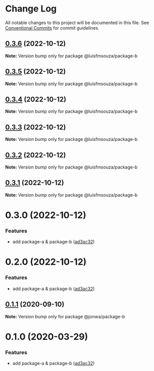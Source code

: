 # Change Log

All notable changes to this project will be documented in this file.
See [Conventional Commits](https://conventionalcommits.org) for commit guidelines.

## [0.3.6](https://github.com/luisfmsouza/lerna-release-workflow/compare/@luisfmsouza/package-b@0.3.5...@luisfmsouza/package-b@0.3.6) (2022-10-12)

**Note:** Version bump only for package @luisfmsouza/package-b





## [0.3.5](https://github.com/luisfmsouza/lerna-release-workflow/compare/@luisfmsouza/package-b@0.3.4...@luisfmsouza/package-b@0.3.5) (2022-10-12)

**Note:** Version bump only for package @luisfmsouza/package-b





## [0.3.4](https://github.com/luisfmsouza/lerna-release-workflow/compare/@luisfmsouza/package-b@0.3.3...@luisfmsouza/package-b@0.3.4) (2022-10-12)

**Note:** Version bump only for package @luisfmsouza/package-b





## [0.3.3](https://github.com/luisfmsouza/lerna-release-workflow/compare/@luisfmsouza/package-b@0.3.2...@luisfmsouza/package-b@0.3.3) (2022-10-12)

**Note:** Version bump only for package @luisfmsouza/package-b





## [0.3.2](https://github.com/luisfmsouza/lerna-release-workflow/compare/@luisfmsouza/package-b@0.3.1...@luisfmsouza/package-b@0.3.2) (2022-10-12)

**Note:** Version bump only for package @luisfmsouza/package-b





## [0.3.1](https://github.com/luisfmsouza/lerna-release-workflow/compare/@luisfmsouza/package-b@0.3.0...@luisfmsouza/package-b@0.3.1) (2022-10-12)

**Note:** Version bump only for package @luisfmsouza/package-b





# 0.3.0 (2022-10-12)


### Features

* add package-a & package-b ([ad3ac32](https://github.com/luisfmsouza/lerna-release-workflow/commit/ad3ac32b960f58ca7618a3d08a28295a4fabcccb))





# 0.2.0 (2022-10-12)


### Features

* add package-a & package-b ([ad3ac32](https://github.com/jonwa/lerna-release-workflow/commit/ad3ac32b960f58ca7618a3d08a28295a4fabcccb))





## [0.1.1](https://github.com/jonwa/lerna-release-workflow/compare/@jonwa/package-b@0.1.0...@jonwa/package-b@0.1.1) (2020-09-10)

**Note:** Version bump only for package @jonwa/package-b





# 0.1.0 (2020-03-29)


### Features

* add package-a & package-b ([ad3ac32](https://github.com/jonwa/lerna-release-workflow/commit/ad3ac32b960f58ca7618a3d08a28295a4fabcccb))
